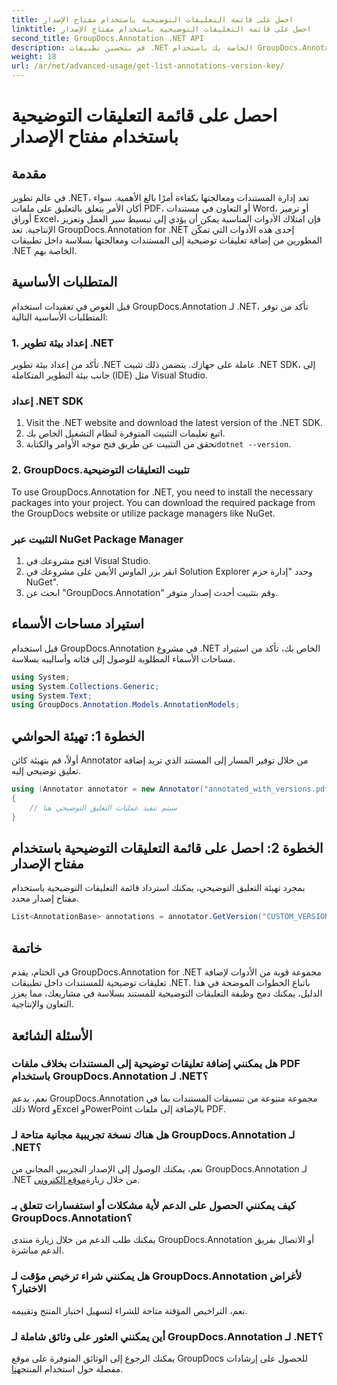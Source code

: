 ```yaml
---
title: احصل على قائمة التعليقات التوضيحية باستخدام مفتاح الإصدار
linktitle: احصل على قائمة التعليقات التوضيحية باستخدام مفتاح الإصدار
second_title: GroupDocs.Annotation .NET API
description: قم بتحسين تطبيقات .NET الخاصة بك باستخدام GroupDocs.Annotation للحصول على تعليقات توضيحية سلسة للمستندات. اتبع دليلنا خطوة بخطوة للتكامل الفعال.
weight: 18
url: /ar/net/advanced-usage/get-list-annotations-version-key/
---
```


# احصل على قائمة التعليقات التوضيحية باستخدام مفتاح الإصدار

## مقدمة
في عالم تطوير .NET، تعد إدارة المستندات ومعالجتها بكفاءة أمرًا بالغ الأهمية. سواء أكان الأمر يتعلق بالتعليق على ملفات PDF، أو التعاون في مستندات Word، أو ترميز أوراق Excel، فإن امتلاك الأدوات المناسبة يمكن أن يؤدي إلى تبسيط سير العمل وتعزيز الإنتاجية. تعد GroupDocs.Annotation for .NET إحدى هذه الأدوات التي تمكّن المطورين من إضافة تعليقات توضيحية إلى المستندات ومعالجتها بسلاسة داخل تطبيقات .NET الخاصة بهم.
## المتطلبات الأساسية
قبل الغوص في تعقيدات استخدام GroupDocs.Annotation لـ .NET، تأكد من توفر المتطلبات الأساسية التالية:
### 1. إعداد بيئة تطوير .NET
تأكد من إعداد بيئة تطوير .NET عاملة على جهازك. يتضمن ذلك تثبيت .NET SDK، إلى جانب بيئة التطوير المتكاملة (IDE) مثل Visual Studio.
### إعداد .NET SDK
1. Visit the .NET website and download the latest version of the .NET SDK.
2. اتبع تعليمات التثبيت المتوفرة لنظام التشغيل الخاص بك.
3.  تحقق من التثبيت عن طريق فتح موجه الأوامر والكتابة`dotnet --version`.
### 2. GroupDocs.تثبيت التعليقات التوضيحية
To use GroupDocs.Annotation for .NET, you need to install the necessary packages into your project. You can download the required package from the GroupDocs website or utilize package managers like NuGet.
### التثبيت عبر NuGet Package Manager
1. افتح مشروعك في Visual Studio.
2. انقر بزر الماوس الأيمن على مشروعك في Solution Explorer وحدد "إدارة حزم NuGet".
3. ابحث عن "GroupDocs.Annotation" وقم بتثبيت أحدث إصدار متوفر.

## استيراد مساحات الأسماء
قبل استخدام GroupDocs.Annotation في مشروع .NET الخاص بك، تأكد من استيراد مساحات الأسماء المطلوبة للوصول إلى فئاته وأساليبه بسلاسة.
```csharp
using System;
using System.Collections.Generic;
using System.Text;
using GroupDocs.Annotation.Models.AnnotationModels;
```
## الخطوة 1: تهيئة الحواشي
أولاً، قم بتهيئة كائن Annotator من خلال توفير المسار إلى المستند الذي تريد إضافة تعليق توضيحي إليه.
```csharp
using (Annotator annotator = new Annotator("annotated_with_versions.pdf"))
{
    // سيتم تنفيذ عمليات التعليق التوضيحي هنا
}
```
## الخطوة 2: احصل على قائمة التعليقات التوضيحية باستخدام مفتاح الإصدار
بمجرد تهيئة التعليق التوضيحي، يمكنك استرداد قائمة التعليقات التوضيحية باستخدام مفتاح إصدار محدد.
```csharp
List<AnnotationBase> annotations = annotator.GetVersion("CUSTOM_VERSION");
```

## خاتمة
في الختام، يقدم GroupDocs.Annotation for .NET مجموعة قوية من الأدوات لإضافة تعليقات توضيحية للمستندات داخل تطبيقات .NET. باتباع الخطوات الموضحة في هذا الدليل، يمكنك دمج وظيفة التعليقات التوضيحية للمستند بسلاسة في مشاريعك، مما يعزز التعاون والإنتاجية.
## الأسئلة الشائعة
### هل يمكنني إضافة تعليقات توضيحية إلى المستندات بخلاف ملفات PDF باستخدام GroupDocs.Annotation لـ .NET؟
نعم، يدعم GroupDocs.Annotation مجموعة متنوعة من تنسيقات المستندات بما في ذلك Word وExcel وPowerPoint بالإضافة إلى ملفات PDF.
### هل هناك نسخة تجريبية مجانية متاحة لـ GroupDocs.Annotation لـ .NET؟
 نعم، يمكنك الوصول إلى الإصدار التجريبي المجاني من GroupDocs.Annotation لـ .NET من خلال زيارة[موقع إلكتروني](https://releases.groupdocs.com/annotation/net/).
### كيف يمكنني الحصول على الدعم لأية مشكلات أو استفسارات تتعلق بـ GroupDocs.Annotation؟
يمكنك طلب الدعم من خلال زيارة منتدى GroupDocs.Annotation أو الاتصال بفريق الدعم مباشرة.
### هل يمكنني شراء ترخيص مؤقت لـ GroupDocs.Annotation لأغراض الاختبار؟
نعم، التراخيص المؤقتة متاحة للشراء لتسهيل اختبار المنتج وتقييمه.
### أين يمكنني العثور على وثائق شاملة لـ GroupDocs.Annotation لـ .NET؟
 يمكنك الرجوع إلى الوثائق المتوفرة على موقع GroupDocs للحصول على إرشادات مفصلة حول استخدام المنتج[هنا]( https://tutorials.groupdocs.com/annotation/net/).
